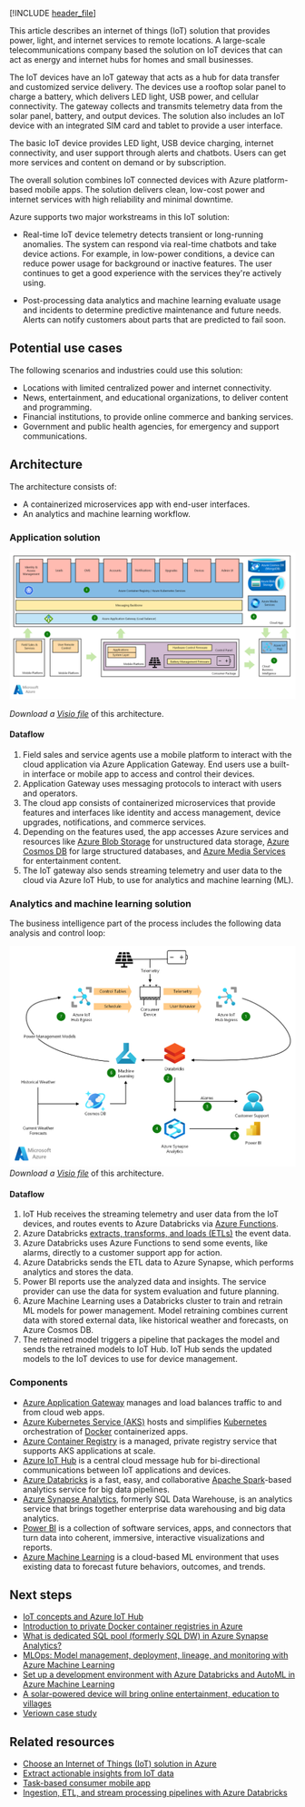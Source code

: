 [!INCLUDE [header_file](../../../includes/sol-idea-header.md)]

This article describes an internet of things (IoT) solution that provides power, light, and internet services to remote locations. A large-scale telecommunications company based the solution on IoT devices that can act as energy and internet hubs for homes and small businesses.

The IoT devices have an IoT gateway that acts as a hub for data transfer and customized service delivery. The devices use a rooftop solar panel to charge a battery, which delivers LED light, USB power, and cellular connectivity. The gateway collects and transmits telemetry data from the solar panel, battery, and output devices. The solution also includes an IoT device with an integrated SIM card and tablet to provide a user interface.

The basic IoT device provides LED light, USB device charging, internet connectivity, and user support through alerts and chatbots. Users can get more services and content on demand or by subscription.

The overall solution combines IoT connected devices with Azure platform-based mobile apps. The solution delivers clean, low-cost power and internet services with high reliability and minimal downtime.

Azure supports two major workstreams in this IoT solution:

- Real-time IoT device telemetry detects transient or long-running anomalies. The system can respond via real-time chatbots and take device actions. For example, in low-power conditions, a device can reduce power usage for background or inactive features. The user continues to get a good experience with the services they're actively using.

- Post-processing data analytics and machine learning evaluate usage and incidents to determine predictive maintenance and future needs. Alerts can notify customers about parts that are predicted to fail soon.

## Potential use cases

The following scenarios and industries could use this solution:

- Locations with limited centralized power and internet connectivity.
- News, entertainment, and educational organizations, to deliver content and programming.
- Financial institutions, to provide online commerce and banking services.
- Government and public health agencies, for emergency and support communications.

## Architecture

The architecture consists of:

- A containerized microservices app with end-user interfaces.
- An analytics and machine learning workflow.

### Application solution

[![Diagram showing user interfaces interacting with Azure Application Gateway and the cloud application components.](../media/iot-power-architecture.png)](../media/iot-power-architecture.png#lightbox)

*Download a [Visio file](https://arch-center.azureedge.net/iot-power-architecture.vsdx)* of this architecture.

#### Dataflow

1. Field sales and service agents use a mobile platform to interact with the cloud application via Azure Application Gateway. End users use a built-in interface or mobile app to access and control their devices.
1. Application Gateway uses messaging protocols to interact with users and operators.
1. The cloud app consists of containerized microservices that provide features and interfaces like identity and access management, device upgrades, notifications, and commerce services.
1. Depending on the features used, the app accesses Azure services and resources like [Azure Blob Storage](/azure/storage/blobs/storage-blobs-introduction) for unstructured data storage, [Azure Cosmos DB](/azure/cosmos-db/introduction) for large structured databases, and [Azure Media Services](https://azure.microsoft.com/services/media-services) for entertainment content.
1. The IoT gateway also sends streaming telemetry and user data to the cloud via Azure IoT Hub, to use for analytics and machine learning (ML).

### Analytics and machine learning solution

The business intelligence part of the process includes the following data analysis and control loop:

![Diagram showing an analytics loop that runs post-processed telemetry data through a trained AI model to control the device.](../media/iot-power-analytics.png)  
*Download a [Visio file](https://arch-center.azureedge.net/iot-power-analytics.vsdx)* of this architecture.

#### Dataflow

1. IoT Hub receives the streaming telemetry and user data from the IoT devices, and routes events to Azure Databricks via [Azure Functions](https://azure.microsoft.com/services/functions).
1. Azure Databricks [extracts, transforms, and loads (ETLs)](https://en.wikipedia.org/wiki/Extract,_transform,_load) the event data.
1. Azure Databricks uses Azure Functions to send some events, like alarms, directly to a customer support app for action.
1. Azure Databricks sends the ETL data to Azure Synapse, which performs analytics and stores the data.
1. Power BI reports use the analyzed data and insights. The service provider can use the data for system evaluation and future planning.
1. Azure Machine Learning uses a Databricks cluster to train and retrain ML models for power management. Model retraining combines current data with stored external data, like historical weather and forecasts, on Azure Cosmos DB.
1. The retrained model triggers a pipeline that packages the model and sends the retrained models to IoT Hub. IoT Hub sends the updated models to the IoT devices to use for device management.

### Components

- [Azure Application Gateway](https://azure.microsoft.com/services/application-gateway) manages and load balances traffic to and from cloud web apps.
- [Azure Kubernetes Service (AKS)](https://azure.microsoft.com/services/kubernetes-service) hosts and simplifies [Kubernetes](https://kubernetes.io) orchestration of [Docker](https://www.docker.com) containerized apps.
- [Azure Container Registry](https://azure.microsoft.com/services/container-registry) is a managed, private registry service that supports AKS applications at scale.
- [Azure IoT Hub](https://azure.microsoft.com/services/iot-hub) is a central cloud message hub for bi-directional communications between IoT applications and devices.
- [Azure Databricks](https://azure.microsoft.com/services/databricks) is a fast, easy, and collaborative [Apache Spark](https://spark.apache.org)-based analytics service for big data pipelines.
- [Azure Synapse Analytics](https://azure.microsoft.com/services/synapse-analytics), formerly SQL Data Warehouse, is an analytics service that brings together enterprise data warehousing and big data analytics.
- [Power BI](https://powerbi.microsoft.com) is a collection of software services, apps, and connectors that turn data into coherent, immersive, interactive visualizations and reports.
- [Azure Machine Learning](https://azure.microsoft.com/services/machine-learning) is a cloud-based ML environment that uses existing data to forecast future behaviors, outcomes, and trends.

## Next steps

- [IoT concepts and Azure IoT Hub](/azure/iot-hub/iot-concepts-and-iot-hub)
- [Introduction to private Docker container registries in Azure](/azure/container-registry/container-registry-intro)
- [What is dedicated SQL pool (formerly SQL DW) in Azure Synapse Analytics?](/azure/synapse-analytics/sql-data-warehouse/sql-data-warehouse-overview-what-is)
- [MLOps: Model management, deployment, lineage, and monitoring with Azure Machine Learning](/azure/machine-learning/concept-model-management-and-deployment)
- [Set up a development environment with Azure Databricks and AutoML in Azure Machine Learning](/azure/machine-learning/how-to-configure-databricks-automl-environment)
- [A solar-powered device will bring online entertainment, education to villages](https://www.thehindubusinessline.com/info-tech/soon-a-solar-powered-device-will-bring-online-entertainment-education-to-villages/article26945331.ece)
- [Veriown case study](https://mdsglobal.com/veriown-case-study)

## Related resources

- [Choose an Internet of Things (IoT) solution in Azure](../../example-scenario/iot/iot-central-iot-hub-cheat-sheet.yml)
- [Extract actionable insights from IoT data](../../industries/manufacturing/extract-insights-iot-data.yml)
- [Task-based consumer mobile app](task-based-consumer-mobile-app.yml)
- [Ingestion, ETL, and stream processing pipelines with Azure Databricks](ingest-etl-stream-with-adb.yml)
